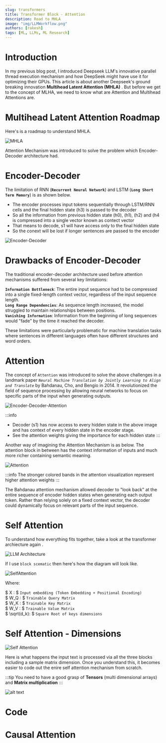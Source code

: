 ```yaml
---
slug: transformers
title: Transformer Block - Attention
description: Road to MHLA
image: "img/LLMWorkflow.png"
authors: [rakesh]
tags: [ML, LLMs, ML Research]
---
```



# Introduction

In my previous blog post, I introduced Deepseek LLM's innovative parallel thread execution mechanism and how DeepSeek might have use it for optimizing their GPUs. This article is about another Deepseek's ground breaking innovation **Multihead Latent Attention (MHLA)** . But before we get to the concept of MLHA, we need to know what are Attention and Multihead Attentions are.

<!-- truncate -->


# Multihead Latent Attention Roadmap

Here's is a roadmap to understand MHLA.

![MHLA](<img/MHLA roadmap.png>)

Attention Mechanism was introduced to solve the problem which Encoder-Decoder architecture had.

# Encoder-Decoder  

The limitation of RNN (**`Recurrent Neural Network`**) and LSTM (**`Long Short Term Memory`**) is as shown below. 

- The encoder processes input tokens sequentially through LSTM/RNN cells and the final hidden state (h3) is passed to the decoder  
- So all the information from previous hidden state (h0), (h1), (h2) and (h4 is compressed into a single vector known as contect vector  
- That means to decode, s1 will have access only to the final hidden state  
- So the conext will be lost if longer sentences are passed to the encoder   

![Encoder-Decoder](img/Encoder-decoder.png)


# Drawbacks of Encoder-Decoder

The traditional encoder-decoder architecture used before attention mechanisms suffered from several key limitations:

**`Information Bottleneck`**: The entire input sequence had to be compressed into a single fixed-length context vector, regardless of the input sequence length.  
**`Long Range Dependencies`**: As sequence length increased, the model struggled to maintain relationships between positions.  
**`Vanishing Information`**: Information from the beginning of long sequences would "fade" by the time it reached the decoder.  

These limitations were particularly problematic for machine translation tasks where sentences in different languages often have different structures and word orders.

# Attention 

The concept of `Attention` was introduced to solve the above challenges in a landmark paper *`Neural Machine Translation by Jointly Learning to Align and Translate`* by Bahdanau, Cho, and Bengio in 2014. It revolutionized the field of sequence processing by allowing neural networks to focus on specific parts of the input when generating outputs. 

![Encoder-Decoder-Attention](img/Encoder-decoder-attention.png)

:::info
* Decoder (s1) has now access to every hidden state in the above image and has context of every hidden state in the encoder stage.
* See the attention weights giving the importance for each hidden state
:::

Another way of imagining the Attention Mechanism is as below. The attention block in between has the context information of inputs and much more richer containing semantic meaning.

![Attention](img/Attention.png)

:::info
The stronger colored bands in the attention visualization represent higher attention weights
:::

The Bahdanau attention mechanism allowed  decoder to "look back" at the entire sequence of encoder hidden states when generating each output token. Rather than relying solely on a fixed context vector, the decoder could dynamically focus on relevant parts of the input sequence.



# Self Attention 

To understand how everything fits together, take a look at the transformer archiecture again  .  

![LLM Architecture](img/LLMarch.png)

If I use `block scematic` then here's how the diagram will look like.

![SelfAttention](img/SelfAttention-Calc.png)

Where:

$ X :   $  `Input embedding (Token Embedding + Positional Encoding)`   
$ W_Q : $ `Trainable Query Matrix`    
$ W_K : $ `Trainable Key Matrix`   
$ W_V : $ `Trainable Value Matrix`       
$ \sqrt(d_k): $ `Square Root of keys dimensions`  



# Self Attention - Dimensions 

![Self Attention](img/Self-attention-eg.png)

Here is what happens the input text is processed via all the three blocks including a sample matrix dimension.
Once you understand this, it becomes easier to code out the enire self attention mechanism from scratch.

:::tip
You need to have a good grasp of **Tensors** (multi dimensional arrays) and **Matrix multiplication**
:::

![alt text](img/Ip-2-context-details.png)

# Code


# Causal Attention

